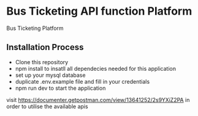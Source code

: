 # Bus Ticketing API function Platform
Bus Ticketing Platform


## Installation Process
- Clone this repository
- npm install to insatll all dependecies needed for this application
- set up your mysql database
- duplicate .env.example file and fill in your credentials
- npm run dev to start the application

visit https://documenter.getpostman.com/view/13641252/2s9YXiZ2PA in order to utilise the available apis
